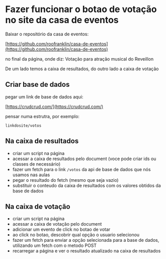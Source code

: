 # Fazer funcionar o botao de votação no site da casa de eventos

Baixar o repositório da casa de eventos:

[https://github.com/roofranklin/casa-de-eventos](https://github.com/roofranklin/casa-de-eventos)

no final da página, onde diz: Votação para atração musical do Reveillon

De um lado temos a caixa de resultados, do outro lado a caixa de votação

## Criar base de dados

pegar um link de base de dados aqui:

[https://crudcrud.com/](https://crudcrud.com/)

pensar numa estrutra, por exemplo:

`linkdosite/votos`

## Na caixa de resultados

* criar um script na página
* acessar a caixa de resultados pelo document (voce pode criar ids ou classes de necessário)
* fazer um fetch para o link `/votos` da api de base de dados que nós usamos nas aulas
* pegar o resultado do fetch (mesmo que seja vazio)
* substituir o conteudo da caixa de resultados com os valores obtidos da base de dados

## Na caixa de votação

* criar um script na página
* acessar a caixa de votação pelo document
* adicionar um evento de click no botao de votar
* ao click no botao, descobrir qual opção o usuario selecionou
* fazer um fetch para enviar a opção selecionada para a base de dados, utilizando um fetch com o metodo POST
* recarregar a página e ver o resultado atualizado na caixa de resultados